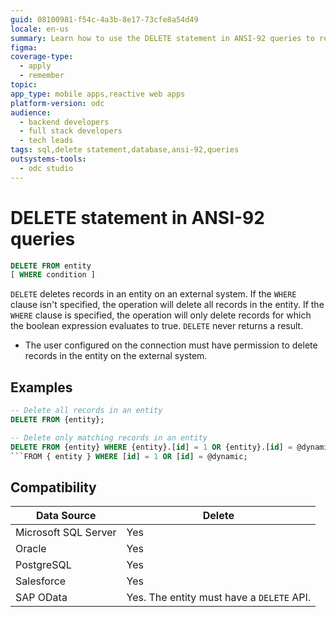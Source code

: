 ```yaml
---
guid: 08100981-f54c-4a3b-8e17-73cfe8a54d49
locale: en-us
summary: Learn how to use the DELETE statement in ANSI-92 queries to remove records from an external entity in OutSystems Developer Cloud (ODC).
figma: 
coverage-type:
  - apply
  - remember
topic:
app_type: mobile apps,reactive web apps
platform-version: odc
audience:
  - backend developers
  - full stack developers
  - tech leads
tags: sql,delete statement,database,ansi-92,queries
outsystems-tools:
  - odc studio
---
```


# DELETE statement in ANSI-92 queries

```sql
DELETE FROM entity
[ WHERE condition ]
```

`DELETE` deletes records in an entity on an external system.
If the `WHERE` clause isn't specified, the operation will delete all records in the entity.
If the `WHERE` clause is specified, the operation will only delete records for which the boolean expression evaluates to true.
`DELETE` never returns a result.

<div class="info" markdown="1">

* The user configured on the connection must have permission to delete records in the entity on the external system.

</div>

## Examples

```sql
-- Delete all records in an entity
DELETE FROM {entity};

-- Delete only matching records in an entity
DELETE FROM {entity} WHERE {entity}.[id] = 1 OR {entity}.[id] = @dynamic;
```FROM { entity } WHERE [id] = 1 OR [id] = @dynamic;
```

## Compatibility

| Data Source          | Delete    |
|----------------------|-----------|
| Microsoft SQL Server | Yes       |    
| Oracle               | Yes       |    
| PostgreSQL           | Yes       |    
| Salesforce           | Yes       |     
| SAP OData            | Yes. The entity must have a `DELETE` API. |     
